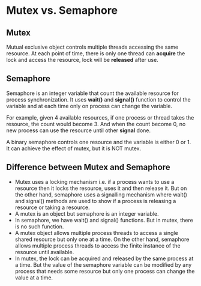 # Mutex vs. Semaphore

## Mutex

Mutual exclusive object controls multiple threads accessing the same resource. At each point of time, there is 
only one thread can **acquire** the lock and access the resource, lock will be **released** after use.


## Semaphore

Semaphore is an integer variable that count the available resource for process synchronization. It uses
**wait()** and **signal()** function to control the variable and at each time only on process can change the variable.

For example, given 4 available resources, if one
process or thread takes the resource, the count would become 3. And when the count become 0, no new process can use the
resource until other **signal** done.

A binary semaphore controls one resource and the variable is either 0 or 1. It can achieve the effect of mutex, but
it is NOT mutex.


## Difference between Mutex and Semaphore

- Mutex uses a locking mechanism i.e. if a process wants to use a resource then it locks the resource, 
uses it and then release it. But on the other hand, semaphore uses a signalling mechanism where wait() and signal() 
methods are used to show if a process is releasing a resource or taking a resource.
- A mutex is an object but semaphore is an integer variable.
- In semaphore, we have wait() and signal() functions. But in mutex, there is no such function.
- A mutex object allows multiple process threads to access a single shared resource but only one at a time. 
On the other hand, semaphore allows multiple process threads to access the finite instance of the resource until available.
- In mutex, the lock can be acquired and released by the same process at a time. 
But the value of the semaphore variable can be modified by any process that needs some resource but only one process 
can change the value at a time.